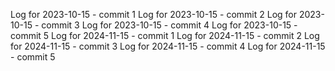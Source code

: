 Log for 2023-10-15 - commit 1
Log for 2023-10-15 - commit 2
Log for 2023-10-15 - commit 3
Log for 2023-10-15 - commit 4
Log for 2023-10-15 - commit 5
Log for 2024-11-15 - commit 1
Log for 2024-11-15 - commit 2
Log for 2024-11-15 - commit 3
Log for 2024-11-15 - commit 4
Log for 2024-11-15 - commit 5

